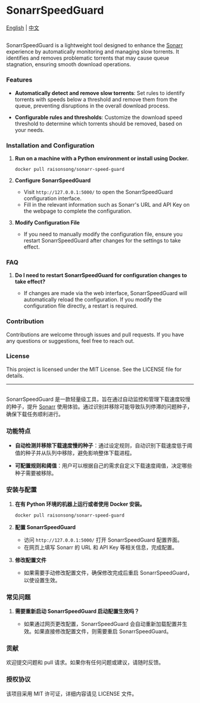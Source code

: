 # SonarrSpeedGuard

[English](#english-version) | [中文](#中文版本)

## 

SonarrSpeedGuard is a lightweight tool designed to enhance the [Sonarr](https://github.com/Sonarr/Sonarr) experience by automatically monitoring and managing slow torrents. It identifies and removes problematic torrents that may cause queue stagnation, ensuring smooth download operations.

### Features

- **Automatically detect and remove slow torrents**: Set rules to identify torrents with speeds below a threshold and remove them from the queue, preventing disruptions in the overall download process.

- **Configurable rules and thresholds**: Customize the download speed threshold to determine which torrents should be removed, based on your needs.

### Installation and Configuration

1. **Run on a machine with a Python environment or install using Docker.**

     ```docker pull raisonsong/sonarr-speed-guard```

2. **Configure SonarrSpeedGuard**

   - Visit `http://127.0.0.1:5000/` to open the SonarrSpeedGuard configuration interface.
   - Fill in the relevant information such as Sonarr's URL and API Key on the webpage to complete the configuration.

3. **Modify Configuration File**

   - If you need to manually modify the configuration file, ensure you restart SonarrSpeedGuard after changes for the settings to take effect.

### FAQ

1. **Do I need to restart SonarrSpeedGuard for configuration changes to take effect?**

   - If changes are made via the web interface, SonarrSpeedGuard will automatically reload the configuration. If you modify the configuration file directly, a restart is required.

### Contribution

Contributions are welcome through issues and pull requests. If you have any questions or suggestions, feel free to reach out.

### License

This project is licensed under the MIT License. See the LICENSE file for details.

---

## 

SonarrSpeedGuard 是一款轻量级工具，旨在通过自动监控和管理下载速度较慢的种子，提升 [Sonarr](https://github.com/Sonarr/Sonarr) 使用体验。通过识别并移除可能导致队列停滞的问题种子，确保下载任务顺利进行。

### 功能特点

- **自动检测并移除下载速度慢的种子**：通过设定规则，自动识别下载速度低于阈值的种子并从队列中移除，避免影响整体下载进程。

- **可配置规则和阈值**：用户可以根据自己的需求自定义下载速度阈值，决定哪些种子需要被移除。

### 安装与配置

1. **在有 Python 环境的机器上运行或者使用 Docker 安装。**

      ```docker pull raisonsong/sonarr-speed-guard```

2. **配置 SonarrSpeedGuard**

   - 访问 `http://127.0.0.1:5000/` 打开 SonarrSpeedGuard 配置界面。
   - 在网页上填写 Sonarr 的 URL 和 API Key 等相关信息，完成配置。

3. **修改配置文件**

   - 如果需要手动修改配置文件，确保修改完成后重启 SonarrSpeedGuard，以使设置生效。

### 常见问题

1. **需要重新启动 SonarrSpeedGuard 启动配置生效吗？**

   - 如果通过网页更改配置，SonarrSpeedGuard 会自动重新加载配置并生效。如果直接修改配置文件，则需要重启 SonarrSpeedGuard。

### 贡献

欢迎提交问题和 pull 请求。如果你有任何问题或建议，请随时反馈。

### 授权协议

该项目采用 MIT 许可证，详细内容请见 LICENSE 文件。
